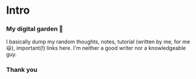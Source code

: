 # Intro

### My digital garden 🌱

I basically dump my random thoughts, notes, tutorial \(written by me, for me 😃\), important\(!\) links here. I'm neither a good writer nor a knowledgeable guy. 



### Thank you

